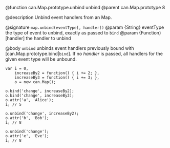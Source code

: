 @function can.Map.prototype.unbind unbind
@parent can.Map.prototype 8

@description Unbind event handlers from an Map.

@signature `map.unbind(eventType[, handler])`
@param {String} eventType the type of event to unbind, exactly as passed to `bind`
@param {Function} [handler] the handler to unbind

@body
`unbind` unbinds event handlers previously bound with [can.Map.prototype.bind|`bind`].
If no _handler_ is passed, all handlers for the given event type will be unbound.


    var i = 0,
        increaseBy2 = function() { i += 2; },
        increaseBy3 = function() { i += 3; },
        o = new can.Map();

    o.bind('change', increaseBy2);
    o.bind('change', increaseBy3);
    o.attr('a', 'Alice');
    i; // 5

    o.unbind('change', increaseBy2);
    o.attr('b', 'Bob');
    i; // 8

    o.unbind('change');
    o.attr('e', 'Eve');
    i; // 8
